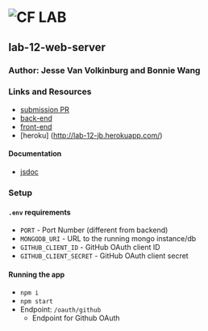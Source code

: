 # ![CF](http://i.imgur.com/7v5ASc8.png) LAB

## lab-12-web-server

### Author: Jesse Van Volkinburg and Bonnie Wang

### Links and Resources

- [submission PR](https://github.com/401-advanced-javascript-bw/lab-12-web-server/pull/1)
- [back-end](https://github.com/401-advanced-javascript-jv/12-auth-server/tree/submission) 
- [front-end](https://github.com/401-advanced-javascript-bw/lab-12-web-server/tree/submissionm)
- [heroku] (http://lab-12-jb.herokuapp.com/)

#### Documentation

- [jsdoc](http://xyz.com)

### Setup

#### `.env` requirements

- `PORT` - Port Number (different from backend)
- `MONGODB_URI` - URL to the running mongo instance/db
- `GITHUB_CLIENT_ID` - GitHub OAuth client ID
- `GITHUB_CLIENT_SECRET` - GitHub OAuth client secret

#### Running the app

- `npm i`
- `npm start`
- Endpoint: `/oauth/github`
  - Endpoint for Github OAuth

